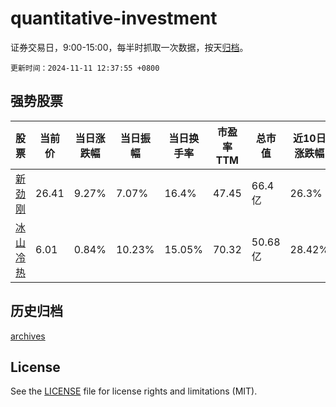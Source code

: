 # quantitative-investment

证券交易日，9:00-15:00，每半时抓取一次数据，按天[归档](archives)。

`更新时间：2024-11-11 12:37:55 +0800`

## 强势股票

|股票|当前价|当日涨跌幅|当日振幅|当日换手率|市盈率TTM|总市值|近10日涨跌幅|
|----|----|----|----|----|----|----|----|
|[新劲刚](https://xueqiu.com/S/SZ300629)|26.41|9.27%|7.07%|16.4%|47.45|66.4亿|26.3%|
|[冰山冷热](https://xueqiu.com/S/SZ000530)|6.01|0.84%|10.23%|15.05%|70.32|50.68亿|28.42%|

## 历史归档

[archives](archives)

## License

See the [LICENSE](LICENSE) file for license rights and limitations (MIT).